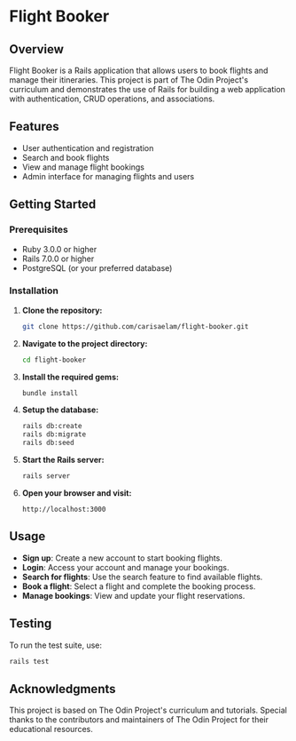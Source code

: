 # Flight Booker

## Overview

Flight Booker is a Rails application that allows users to book flights and manage their itineraries. This project is part of The Odin Project's curriculum and demonstrates the use of Rails for building a web application with authentication, CRUD operations, and associations.

## Features

- User authentication and registration
- Search and book flights
- View and manage flight bookings
- Admin interface for managing flights and users

## Getting Started

### Prerequisites

- Ruby 3.0.0 or higher
- Rails 7.0.0 or higher
- PostgreSQL (or your preferred database)

### Installation

1. **Clone the repository:**

   ```bash
   git clone https://github.com/carisaelam/flight-booker.git
   ```

2. **Navigate to the project directory:**

   ```bash
   cd flight-booker
   ```

3. **Install the required gems:**

   ```bash
   bundle install
   ```

4. **Setup the database:**

   ```bash
   rails db:create
   rails db:migrate
   rails db:seed
   ```

5. **Start the Rails server:**

   ```bash
   rails server
   ```

6. **Open your browser and visit:**

   ```
   http://localhost:3000
   ```

## Usage

- **Sign up**: Create a new account to start booking flights.
- **Login**: Access your account and manage your bookings.
- **Search for flights**: Use the search feature to find available flights.
- **Book a flight**: Select a flight and complete the booking process.
- **Manage bookings**: View and update your flight reservations.

## Testing

To run the test suite, use:

```bash
rails test
```

## Acknowledgments

This project is based on The Odin Project's curriculum and tutorials. Special thanks to the contributors and maintainers of The Odin Project for their educational resources.
